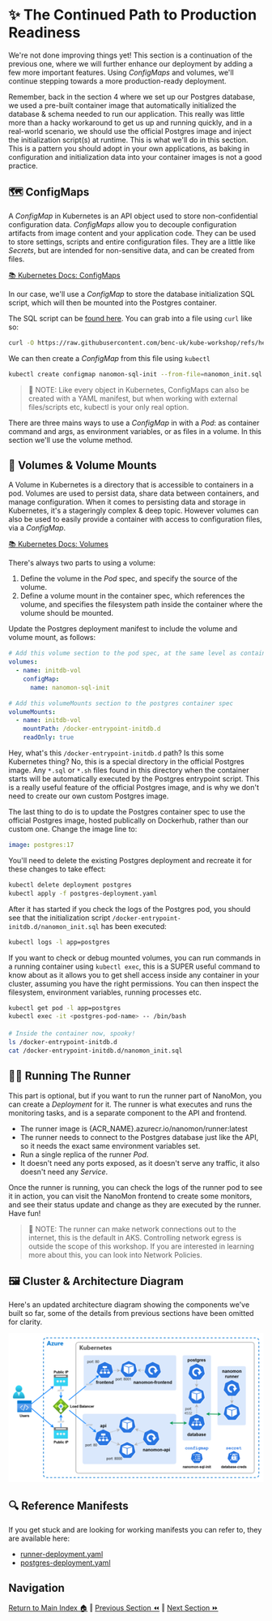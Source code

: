 # ✨ The Continued Path to Production Readiness

We're not done improving things yet! This section is a continuation of the previous one, where we will further enhance our deployment by adding a few more important features. Using _ConfigMaps_ and volumes, we'll continue stepping towards a more production-ready deployment.

Remember, back in the section 4 where we set up our Postgres database, we used a pre-built container image that automatically initialized the database & schema needed to run our application. This really was little more than a hacky workaround to get us up and running quickly, and in a real-world scenario, we should use the official Postgres image and inject the initialization script(s) at runtime. This is what we'll do in this section. This is a pattern you should adopt in your own applications, as baking in configuration and initialization data into your container images is not a good practice.

## 🗺️ ConfigMaps

A _ConfigMap_ in Kubernetes is an API object used to store non-confidential configuration data. _ConfigMaps_ allow you to decouple configuration artifacts from image content and your application code. They can be used to store settings, scripts and entire configuration files. They are a little like _Secrets_, but are intended for non-sensitive data, and can be created from files.

[📚 Kubernetes Docs: ConfigMaps](https://kubernetes.io/docs/concepts/configuration/configmap/)

In our case, we'll use a _ConfigMap_ to store the database initialization SQL script, which will then be mounted into the Postgres container.

The SQL script can be [found here](https://raw.githubusercontent.com/benc-uk/kube-workshop/refs/heads/main/08-more-improvements/nanomon_init.sql). You can grab into a file using `curl` like so:

```bash
curl -O https://raw.githubusercontent.com/benc-uk/kube-workshop/refs/heads/main/08-more-improvements/nanomon_init.sql
```

We can then create a _ConfigMap_ from this file using `kubectl`

```bash
kubectl create configmap nanomon-sql-init --from-file=nanomon_init.sql
```

> 📝 NOTE: Like every object in Kubernetes, ConfigMaps can also be created with a YAML manifest, but when working with external files/scripts etc, kubectl is your only real option.

There are three mains ways to use a _ConfigMap_ in with a _Pod_: as container command and args, as environment variables, or as files in a volume. In this section we'll use the volume method.

## 💾 Volumes & Volume Mounts

A Volume in Kubernetes is a directory that is accessible to containers in a pod. Volumes are used to persist data, share data between containers, and manage configuration. When it comes to persisting data and storage in Kubernetes, it's a stageringly complex & deep topic. However volumes can also be used to easily provide a container with access to configuration files, via a _ConfigMap_.

[📚 Kubernetes Docs: Volumes](https://kubernetes.io/docs/concepts/storage/volumes/)

There's always two parts to using a volume:

1. Define the volume in the _Pod_ spec, and specify the source of the volume.
2. Define a volume mount in the container spec, which references the volume, and specifies the filesystem path inside the container where the volume should be mounted.

Update the Postgres deployment manifest to include the volume and volume mount, as follows:

```yaml
# Add this volume section to the pod spec, at the same level as containers
volumes:
  - name: initdb-vol
    configMap:
      name: nanomon-sql-init
```

```yaml
# Add this volumeMounts section to the postgres container spec
volumeMounts:
  - name: initdb-vol
    mountPath: /docker-entrypoint-initdb.d
    readOnly: true
```

Hey, what's this `/docker-entrypoint-initdb.d` path? Is this some Kubernetes thing? No, this is a special directory in the official Postgres image. Any `*.sql` or `*.sh` files found in this directory when the container starts will be automatically executed by the Postgres entrypoint script. This is a really useful feature of the official Postgres image, and is why we don't need to create our own custom Postgres image.

The last thing to do is to update the Postgres container spec to use the official Postgres image, hosted publically on Dockerhub, rather than our custom one. Change the image line to:

```yaml
image: postgres:17
```

You'll need to delete the existing Postgres deployment and recreate it for these changes to take effect:

```bash
kubectl delete deployment postgres
kubectl apply -f postgres-deployment.yaml
```

After it has started if you check the logs of the Postgres pod, you should see that the initialization script `/docker-entrypoint-initdb.d/nanomon_init.sql` has been executed:

```bash
kubectl logs -l app=postgres
```

If you want to check or debug mounted volumes, you can run commands in a running container using `kubectl exec`, this is a SUPER useful command to know about as it allows you to get shell access inside any container in your cluster, assuming you have the right permissions. You can then inspect the filesystem, environment variables, running processes etc.

```bash
kubectl get pod -l app=postgres
kubectl exec -it <postgres-pod-name> -- /bin/bash

# Inside the container now, spooky!
ls /docker-entrypoint-initdb.d
cat /docker-entrypoint-initdb.d/nanomon_init.sql
```

## 🏃‍♂️ Running The Runner

This part is optional, but if you want to run the runner part of NanoMon, you can create a _Deployment_ for it. The runner is what executes and runs the monitoring tasks, and is a separate component to the API and frontend.

- The runner image is {ACR_NAME}.azurecr.io/nanomon/runner:latest
- The runner needs to connect to the Postgres database just like the API, so it needs the exact same environment variables set.
- Run a single replica of the runner _Pod_.
- It doesn't need any ports exposed, as it doesn't serve any traffic, it also doesn't need any _Service_.

Once the runner is running, you can check the logs of the runner pod to see it in action, you can visit the NanoMon frontend to create some monitors, and see their status update and change as they are executed by the runner. Have fun!

> 📝 NOTE: The runner can make network connections out to the internet, this is the default in AKS. Controlling network egress is outside the scope of this workshop. If you are interested in learning more about this, you can look into Network Policies.

## 🖼️ Cluster & Architecture Diagram

Here's an updated architecture diagram showing the components we've built so far, some of the details from previous sections have been omitted for clarity.

![architecture diagram](./diagram.drawio.png)

## 🔍 Reference Manifests

If you get stuck and are looking for working manifests you can refer to, they are available here:

- [runner-deployment.yaml](runner-deployment.yaml)
- [postgres-deployment.yaml](postgres-deployment.yaml)

## Navigation

[Return to Main Index 🏠](../readme.md) ‖
[Previous Section ⏪](../07-frontend/readme.md) ‖ [Next Section ⏩](../09-helm-ingress/readme.md)

